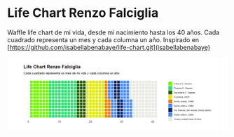 # Life Chart Renzo Falciglia

Waffle life chart de mi vida, desde mi nacimiento hasta los 40 años.
Cada cuadrado representa un mes y cada columna un año. Inspirado en [https://github.com/isabellabenabaye/life-chart.git](isabellabenabaye)

![Screenshot](life_chart_renzo.png)
